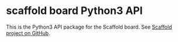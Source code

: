 # scaffold board Python3 API

This is the Python3 API package for the Scaffold board.
See [Scaffold project on GitHub](https://github.com/Ledger-Donjon/scaffold).
